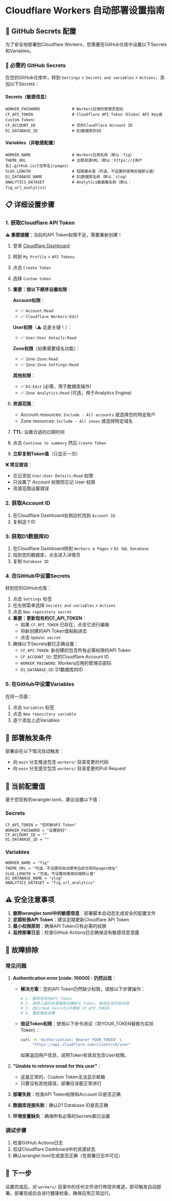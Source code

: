 # Cloudflare Workers 自动部署设置指南

## 🔐 GitHub Secrets 配置

为了安全地部署到Cloudflare Workers，您需要在GitHub仓库中设置以下Secrets和Variables。

### 🔑 必需的 GitHub Secrets

在您的GitHub仓库中，转到 `Settings` > `Secrets and variables` > `Actions`，添加以下Secrets：

#### Secrets（敏感信息）
```
WORKER_PASSWORD              # Workers应用的管理员密码
CF_API_TOKEN                 # Cloudflare API Token（Global API Key或Custom Token）
CF_ACCOUNT_ID                # 您的Cloudflare Account ID
D1_DATABASE_ID               # D1数据库的ID
```

#### Variables（非敏感配置）
```
WORKER_NAME                  # Workers应用名称（默认：fig）
THEME_URL                    # 主题资源URL（默认：https://{用户名}.github.io/{仓库名}/pages）
SLUG_LENGTH                  # 短链接长度（可选，不设置则使用后端默认值）
D1_DATABASE_NAME             # D1数据库名称（默认：slug）
ANALYTICS_DATASET            # Analytics数据集名称（默认：fig_url_analytics）
```

## 📋 详细设置步骤

### 1. 获取Cloudflare API Token

**⚠️ 重要提醒**：当前的API Token权限不足，需要重新创建！

1. 登录 [Cloudflare Dashboard](https://dash.cloudflare.com/)
2. 转到 `My Profile` > `API Tokens`
3. 点击 `Create Token`
4. 选择 `Custom token`
5. **重要：按以下顺序设置权限**：
   
   **Account权限**：
   - ✅ `Account:Read`
   - ✅ `Cloudflare Workers:Edit`
   
   **User权限**（⚠️ 这是关键！）：
   - ✅ `User:User Details:Read`
   
   **Zone权限**（如果需要域名功能）：
   - ✅ `Zone:Zone:Read`
   - ✅ `Zone:Zone Settings:Read`
   
   **其他权限**：
   - ✅ `D1:Edit` (必需，用于数据库操作)
   - ✅ `Zone Analytics:Read` (可选，用于Analytics Engine)

6. **资源范围**：
   - Account resources: `Include - All accounts` 或选择您的特定账户
   - Zone resources: `Include - All zones` 或选择特定域名

7. **TTL**: 设置合适的过期时间
8. 点击 `Continue to summary` 然后 `Create Token`
9. **立即复制Token值**（只显示一次）

**❌ 常见错误**：
- 忘记添加 `User:User Details:Read` 权限
- 只设置了 Account 权限而忘记 User 权限
- 资源范围设置错误

### 2. 获取Account ID

1. 在Cloudflare Dashboard右侧边栏找到 `Account ID`
2. 复制这个ID

### 3. 获取D1数据库ID

1. 在Cloudflare Dashboard转到 `Workers & Pages` > `D1 SQL Database`
2. 找到您的数据库，点击进入详情页
3. 复制 `Database ID`

### 4. 在GitHub中设置Secrets

转到您的GitHub仓库：
1. 点击 `Settings` 标签
2. 在左侧菜单选择 `Secrets and variables` > `Actions`
3. 点击 `New repository secret`
4. **重要：更新现有的CF_API_TOKEN**：
   - 如果 `CF_API_TOKEN` 已存在，点击它进行编辑
   - 将新创建的API Token值粘贴进去
   - 点击 `Update secret`
5. 确保以下Secrets都已正确设置：
   - `CF_API_TOKEN`: 新创建的包含所有必需权限的API Token
   - `CF_ACCOUNT_ID`: 您的Cloudflare Account ID
   - `WORKER_PASSWORD`: Workers应用的管理员密码
   - `D1_DATABASE_ID`: D1数据库的ID

### 5. 在GitHub中设置Variables

在同一页面：
1. 点击 `Variables` 标签
2. 点击 `New repository variable`
3. 逐个添加上述Variables

## 🚀 部署触发条件

部署会在以下情况自动触发：
- 向 `main` 分支推送包含 `workers/` 目录变更的代码
- 向 `main` 分支提交包含 `workers/` 目录变更的Pull Request

## 📝 当前配置值

基于您现有的wrangler.toml，建议设置以下值：

### Secrets
```
CF_API_TOKEN = "您的新API Token"
WORKER_PASSWORD = "设置密码"
CF_ACCOUNT_ID = ""
D1_DATABASE_ID = ""
```

### Variables  
```
WORKER_NAME = "fig"
THEME_URL = "可选，不设置将自动使用当前仓库的pages地址"
SLUG_LENGTH = "可选，不设置则使用后端默认值"
D1_DATABASE_NAME = "slug" 
ANALYTICS_DATASET = "fig_url_analytics"
```

## ⚠️ 安全注意事项

1. **删除wrangler.toml中的敏感信息**：部署脚本会动态生成安全的配置文件
2. **定期轮换API Token**：建议定期更新Cloudflare API Token
3. **最小权限原则**：确保API Token只有必需的权限
4. **监控部署日志**：检查GitHub Actions日志确保没有敏感信息泄露

## 🔧 故障排除

### 常见问题

1. **Authentication error [code: 10000] - 仍然出现**：
   - **解决方案**：您的API Token仍然缺少权限，请按以下步骤操作：
     ```bash
     # 1. 删除现有的API Token
     # 2. 按照上面的步骤重新创建API Token，确保包含所有权限
     # 3. 在GitHub Secrets中更新 CF_API_TOKEN
     # 4. 重新触发部署
     ```
   - **验证Token权限**：使用以下命令测试（将YOUR_TOKEN替换为实际Token）：
     ```bash
     curl -H "Authorization: Bearer YOUR_TOKEN" \
          "https://api.cloudflare.com/client/v4/user"
     ```
     如果返回用户信息，说明Token有效且包含User权限。

2. **"Unable to retrieve email for this user"**：
   - 这是正常的，Custom Token无法显示邮箱
   - 只要没有其他错误，部署应该能正常进行

3. **部署失败**：检查API Token权限和Account ID是否正确
4. **数据库连接失败**：确认D1 Database ID是否正确
5. **环境变量缺失**：确保所有必需的Secrets都已设置

### 调试步骤

1. 检查GitHub Actions日志
2. 验证Cloudflare Dashboard中的资源状态
3. 确认wrangler.toml生成是否正确（在部署日志中可见）

## 🎯 下一步

设置完成后，对 `workers/` 目录中的任何文件进行修改并推送，即可触发自动部署。部署完成后会进行健康检查，确保应用正常运行。